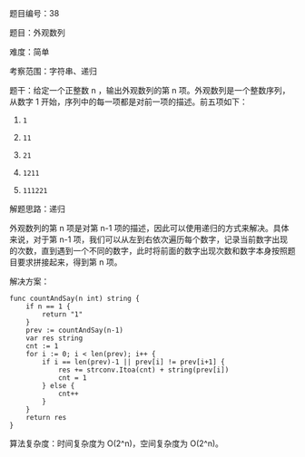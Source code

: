 题目编号：38

题目：外观数列

难度：简单

考察范围：字符串、递归

题干：给定一个正整数 n ，输出外观数列的第 n 项。外观数列是一个整数序列，从数字 1 开始，序列中的每一项都是对前一项的描述。前五项如下：

1.     1
2.     11
3.     21
4.     1211
5.     111221

解题思路：递归

外观数列的第 n 项是对第 n-1 项的描述，因此可以使用递归的方式来解决。具体来说，对于第 n-1 项，我们可以从左到右依次遍历每个数字，记录当前数字出现的次数，直到遇到一个不同的数字，此时将前面的数字出现次数和数字本身按照题目要求拼接起来，得到第 n 项。

解决方案：

```
func countAndSay(n int) string {
    if n == 1 {
        return "1"
    }
    prev := countAndSay(n-1)
    var res string
    cnt := 1
    for i := 0; i < len(prev); i++ {
        if i == len(prev)-1 || prev[i] != prev[i+1] {
            res += strconv.Itoa(cnt) + string(prev[i])
            cnt = 1
        } else {
            cnt++
        }
    }
    return res
}
```

算法复杂度：时间复杂度为 O(2^n)，空间复杂度为 O(2^n)。